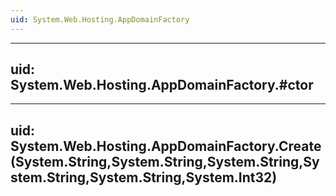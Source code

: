 ```yaml
---
uid: System.Web.Hosting.AppDomainFactory
---
```


---
uid: System.Web.Hosting.AppDomainFactory.#ctor
---

---
uid: System.Web.Hosting.AppDomainFactory.Create(System.String,System.String,System.String,System.String,System.String,System.Int32)
---
